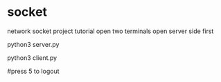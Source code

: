 # socket
network socket project
tutorial
open two terminals
open server side first

python3 server.py

python3 client.py


#press 5 to logout
